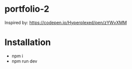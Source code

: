 # portfolio-2

Inspired by: https://codepen.io/Hyperplexed/pen/zYWvXMM

# Installation

- npm i
- npm run dev
